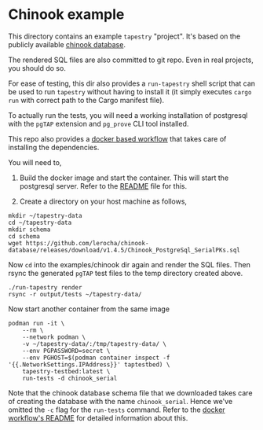 # Chinook example

This directory contains an example `tapestry` "project". It's based on
the publicly available [chinook
database](https://github.com/lerocha/chinook-database).

The rendered SQL files are also committed to git repo. Even in real
projects, you should do so.

For ease of testing, this dir also provides a `run-tapestry` shell
script that can be used to run `tapestry` without having to install it
(it simply executes `cargo run` with correct path to the Cargo
manifest file).

To actually run the tests, you will need a working installation of
postgresql with the `pgTAP` extension and `pg_prove` CLI tool
installed.

This repo also provides a [docker based workflow](../docker) that
takes care of installing the dependencies.

You will need to,

1. Build the docker image and start the container. This will start the
   postgresql server. Refer to the [README](../docker/README.md) file
   for this.

2. Create a directory on your host machine as follows,

```shell
mkdir ~/tapestry-data
cd ~/tapestry-data
mkdir schema
cd schema
wget https://github.com/lerocha/chinook-database/releases/download/v1.4.5/Chinook_PostgreSql_SerialPKs.sql
```

Now `cd` into the examples/chinook dir again and render the SQL
files. Then rsync the generated `pgTAP` test files to the temp
directory created above.

```shell
./run-tapestry render
rsync -r output/tests ~/tapestry-data/
```

Now start another container from the same image

```shell
podman run -it \
    --rm \
    --network podman \
    -v ~/tapestry-data/:/tmp/tapestry-data/ \
    --env PGPASSWORD=secret \
    --env PGHOST=$(podman container inspect -f '{{.NetworkSettings.IPAddress}}' taptestbed) \
    tapestry-testbed:latest \
    run-tests -d chinook_serial
```

Note that the chinook database schema file that we downloaded takes
care of creating the database with the name `chinook_serial`. Hence
we've omitted the `-c` flag for the `run-tests` command. Refer to the
[docker workflow's README](../docker/README.md) for detailed
information about this.
